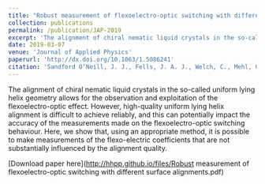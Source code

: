 ```yaml
---
title: "Robust measurement of flexoelectro-optic switching with different surface alignments"
collection: publications
permalink: /publication/JAP-2019
excerpt: 'The alignment of chiral nematic liquid crystals in the so-called uniform lying helix geometry allows for the observation and exploitation of the flexoelectro-optic effect. However, high-quality uniform lying helix alignment is difficult to achieve reliably, and this can potentially impact the accuracy of the measurements made on the flexoelectro-optic switching behaviour. Here, we show that, using an appropriate method, it is possible to make measurements of the flexo-electric coefficients that are not substantially influenced by the alignment quality.'
date: 2019-03-07
venue: 'Journal of Applied Physics'
paperurl: 'http://dx.doi.org/10.1063/1.5086241'
citation: 'Sandford O’Neill, J. J., Fells, J. A. J., Welch, C., Mehl, G., Yip, W. C., Wilkinson, T. D., Booth, M. J., Elston, S. J., Morris, S. M., &quot;Robust measurement of flexoelectro-optic switching with different surface alignments.&quot; <i>Journal of Applied Physics</i>, <b>125</b>, 093104 (2019)'
---
```


The alignment of chiral nematic liquid crystals in the so-called uniform lying helix geometry allows for the observation and exploitation of the flexoelectro-optic effect. However, high-quality uniform lying helix alignment is difficult to achieve reliably, and this can potentially impact the accuracy of the measurements made on the flexoelectro-optic switching behaviour. Here, we show that, using an appropriate method, it is possible to make measurements of the flexo-electric coefficients that are not substantially influenced by the alignment quality.

[Download paper here](http://hhpp.github.io/files/Robust measurement of flexoelectro-optic switching with different surface alignments.pdf)